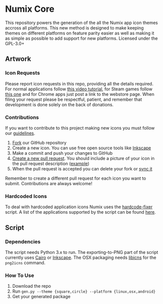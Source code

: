 # Numix Core
This repository powers the generation of the all the Numix app icon themes accross all platforms. This new method is designed to make keeping themes on different platforms on feature parity easier as well as making it as simple as possible to add support for new platforms. Licensed under the GPL-3.0+


## Artwork

### Icon Requests
Please report icon requests in this repo, providing all the details required. For normal applications follow [this video tutorial](https://plus.google.com/+NumixprojectOrg/posts/DkRmhFZuWez), for Steam games follow [this one](https://www.youtube.com/watch?v=BuUy4CzCoXc) and for Chrome apps just post a link to the webstore page. When filing your request please be respectful, patient, and remember that development is done solely on the back of donations.

### Contributions
If you want to contribute to this project making new icons you must follow our [guidelines](https://github.com/numixproject/numix-wiki/wiki/Guidelines).

1. [Fork](https://help.github.com/articles/fork-a-repo/) our GitHub repository
2. Create a new icon. You can use free open source tools like [Inkscape](https://inkscape.org/)
3. Make a commit and push your changes to GitHub
4. [Create a new pull request](https://help.github.com/articles/creating-a-pull-request/#creating-the-pull-request). You should include a picture of your icon in the pull request description ([example](https://github.com/numixproject/numix-core/pull/1422))
5. When the pull request is accepted you can delete your fork or [sync it](https://help.github.com/articles/syncing-a-fork/)

Remember to create a different pull request for each icon you want to submit. Contributions are always welcome!

### Hardcoded Icons
To deal with hardcoded application icons Numix uses the [hardcode-fixer](https://github.com/Foggalong/hardcode-fixer) script. A list of the applications supported by the script can be found [here](https://github.com/Foggalong/hardcode-fixer/wiki/App-Support).


## Script

### Dependencies
The script needs Python 3.x to run. The exporting-to-PNG part of the script currently uses [Cairo](https://cairographics.org/) or [Inkscape](https://inkscape.org/). The OSX packaging needs [libicns](http://icns.sourceforge.net/) for the `png2icns` command.

### How To Use
1. Download the repo
2. Run `gen.py --theme {square,circle} --platform {linux,osx,android}`
3. Get your generated package


